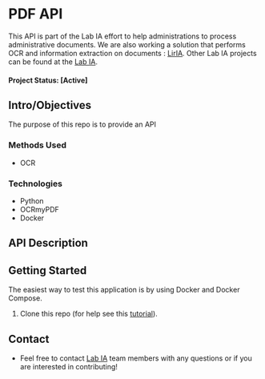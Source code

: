 
# PDF API
This API is part of the Lab IA effort to help administrations to process administrative documents. We are also working a solution that performs OCR and information extraction on documents : [LirIA](https://github.com/etalab-ia/ocr-xtract). Other Lab IA projects can be found at the [Lab IA](https://github.com/etalab-ia).

#### Project Status: [Active]

## Intro/Objectives

The purpose of this repo is to provide an API


### Methods Used
* OCR 


### Technologies
* Python
* OCRmyPDF
* Docker

## API Description



## Getting Started
The easiest way to test this application is by using Docker and Docker Compose.

1. Clone this repo (for help see this [tutorial](https://help.github.com/articles/cloning-a-repository/)).




## Contact
* Feel free to contact [Lab IA](https://github.com/etalab-ia/) team members with any questions or if you are interested in contributing!
